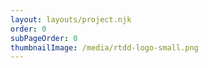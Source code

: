 ```yaml
---
layout: layouts/project.njk
order: 0
subPageOrder: 0
thumbnailImage: /media/rtdd-logo-small.png
---
```


